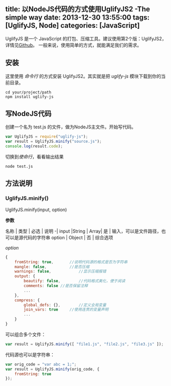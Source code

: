 title: 以NodeJS代码的方式使用UglifyJS2 -The simple way
date: 2013-12-30 13:55:00
tags: [UglifyJS, Node]
categories: [JavaScript]
---

UglifyJS 是一个 JavaScript 的打包、压缩工具。建议使用第2个版：UglifyJS2，详情见[Github](https://github.com/mishoo/UglifyJS2)。
一般来说，使用简单的方式，就能满足我们的需求。

<!-- more -->
## 安装

这里使用 *命令行* 的方式安装 UglifyJS2。其实就是把 *uglify-js* 模块下载到你的当前目录。
```
cd your/project/path
npm install uglify-js
```

## 写NodeJS代码

创建一个名为 test.js 的文件，做为NodeJS主文件。开始写代码。

```js
var UglifyJS = require("uglify-js");
var result = UglifyJS.minify("source.js");
console.log(result.code);
```

切换到*使命行*，看看输出结果
```
node test.js
```

## 方法说明

### UglifyJS.minify()

UglifyJS.minify(input, option)

**参数**

名称	|	类型		|	必选	|	说明
-|
input	|String &#124; Array|	是	|	输入，可以是文件路径，也可以是源代码的字符串
option	|	Object		|		否	|	综合选项

*option*
```js option 参考配置表
{
	fromString: true,		//说明代码源的格式是否为字符串
	mangle: false,			//是否压缩
	warnings: false,			//显示压缩报错
	output: {
		beautify: false,		//代码格式美化，便于阅读
		comments: false	//是否保留注释
		...
	},
	compress: {
		global_defs: {},		//定义全局变量
		join_vars: true		//使用连贯的变量声明
		...
	}
}
```

可以组合多个文件：
```js
var result = UglifyJS.minify([ "file1.js", "file2.js", "file3.js" ]);
```

代码源也可以是字符串：
```js
var orig_code = "var abc = 1;";
var result = UglifyJS.minify(orig_code, {
	fromString: true
});
```
